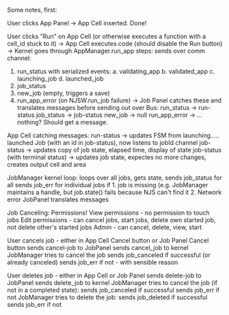 Some notes, first:

User clicks App Panel -> App Cell inserted. Done!

User clicks "Run" on App Cell (or otherwise executes a function with a cell_id stuck to it) ->
App Cell executes code (should disable the Run button) ->
Kernel goes through AppManager.run_app steps:
  sends over comm channel:
  1. run_status with serialized events:
    a. validating_app
    b. validated_app
    c. launching_job
    d. launched_job
  2. job_status
  3. new_job (empty, triggers a save)
  4. run_app_error (on NJSW.run_job failure)
->
Job Panel catches these and translates messages before sending out over Bus:
  run_status -> run-status
  job_status -> job-status
  new_job -> null
  run_app_error -> ... nothing? Should get a message.

App Cell catching messages:
run-status -> updates FSM from launching..... launched Job (with an id in job-status), now listens to jobId channel
job-status -> updates copy of job state, elapsed time, display of state
job-status (with terminal status) -> updates job state, expectes no more changes, creates output cell and area

JobManager kernel loop:
  loops over all jobs, gets state, sends job_status for all
  sends job_err for individual jobs if 
    1. job is missing (e.g. JobManager maintains a handle, but job.state() fails because NJS can't find it
    2. Network error
  JobPanel translates messages

Job Canceling:
Permissions!
  View permissions - no permission to touch jobs
  Edit permissions - can cancel jobs, start jobs, delete own started job, not delete other's started jobs
  Admin - can cancel, delete, view, start

User cancels job - either in App Cell Cancel button or Job Panel Cancel button
  sends cancel-job to JobPanel
  sends cancel_job to kernel
  JobManager tries to cancel the job
    sends job_canceled if successful (or already canceled)
    sends job_err if not - with sensible reason

User deletes job - either in App Cell or Job Panel
  sends delete-job to JobPanel
  sends delete_job to kernel
  JobManager tries to cancel the job (if not in a completed state):
    sends job_canceled if successful
    sends job_err if not
  JobManager tries to delete the job:
    sends job_deleted if successful
    sends job_err if not

